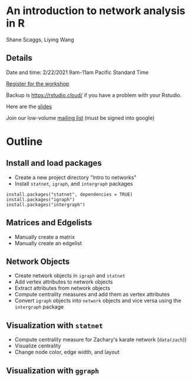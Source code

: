 # An introduction to network analysis in R

Shane Scaggs, Liying Wang

## Details 

Date and time: 2/22/2021 9am-11am Pacific Standard Time 

[Register for the workshop](https://urldefense.com/v3/__https://washington.zoom.us/meeting/register/tJYtdu6hrjwoGNL3RBQg_qTlVz1O62d9NlwF__;!!KGKeukY!jEfDzmnD6akKdd16Ejt0Nl7rAPcTXdQGarKiOCggIjSmJ0r5REcB2kXbUMyF6Yd1oA$)

Backup is https://rstudio.cloud/ if you have a problem with your Rstudio. 

Here are the [slides](https://docs.google.com/presentation/d/1vbKs6gitBsAar0ynncBq_asySp0cBwt3q5YGHZ5rLAM/edit?usp=sharing)

Join our low-volume [mailing list](https://groups.google.com/u/2/g/anthro-data-science) (must be signed into google) 

# Outline 

## Install and load packages 

- Create a new project directory "Intro to networks"
- Install `statnet`, `igraph`, and `intergraph` packages

```{r}
install.packages("statnet", dependencies = TRUE)
install.packages("igraph")
install.packages("intergraph")
```

## Matrices and Edgelists

- Manually create a matrix 
- Manually create an edgelist 

## Network Objects 

- Create network objects in `igraph` and `statnet`
- Add vertex attributes to network objects 
- Extract attributes from network objects 
- Compute centrality measures and add them as vertex attributes 
- Convert `igraph` objects into `network` objects and vice versa using the `intergraph` package 

## Visualization with `statnet`

- Compute centrality measure for Zachary's karate network (`data(zach`))
- Visualize centrality 
- Change node color, edge width, and layout

## Visualization with `ggraph`
